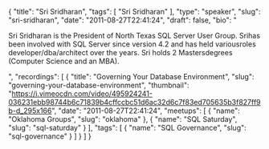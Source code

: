 {
  "title": "Sri Sridharan",
  "tags": [
    "Sri Sridharan"
  ],
  "type": "speaker",
  "slug": "sri-sridharan",
  "date": "2011-08-27T22:41:24",
  "draft": false,
  "bio": "<p>Sri Sridharan is the President of North Texas SQL Server User Group. Srihas been involved with SQL Server since version 4.2 and has held variousroles developer/dba/architect over the years. Sri holds 2 Mastersdegrees (Computer Science and an MBA).</p>",
  "recordings": [
    {
      "title": "Governing Your Database Environment",
      "slug": "governing-your-database-environment",
      "thumbnail": "https://i.vimeocdn.com/video/495924241-036231ebb98744b6c71839b4cffccbc51d6ac32d6c7f83ed705635b3f827ff9b-d_295x166",
      "date": "2011-08-27T22:41:24",
      "meetups": [
        {
          "name": "Oklahoma Groups",
          "slug": "oklahoma"
        },
        {
          "name": "SQL Saturday",
          "slug": "sql-saturday"
        }
      ],
      "tags": [
        {
          "name": "SQL Governance",
          "slug": "sql-governance"
        }
      ]
    }
  ]
}